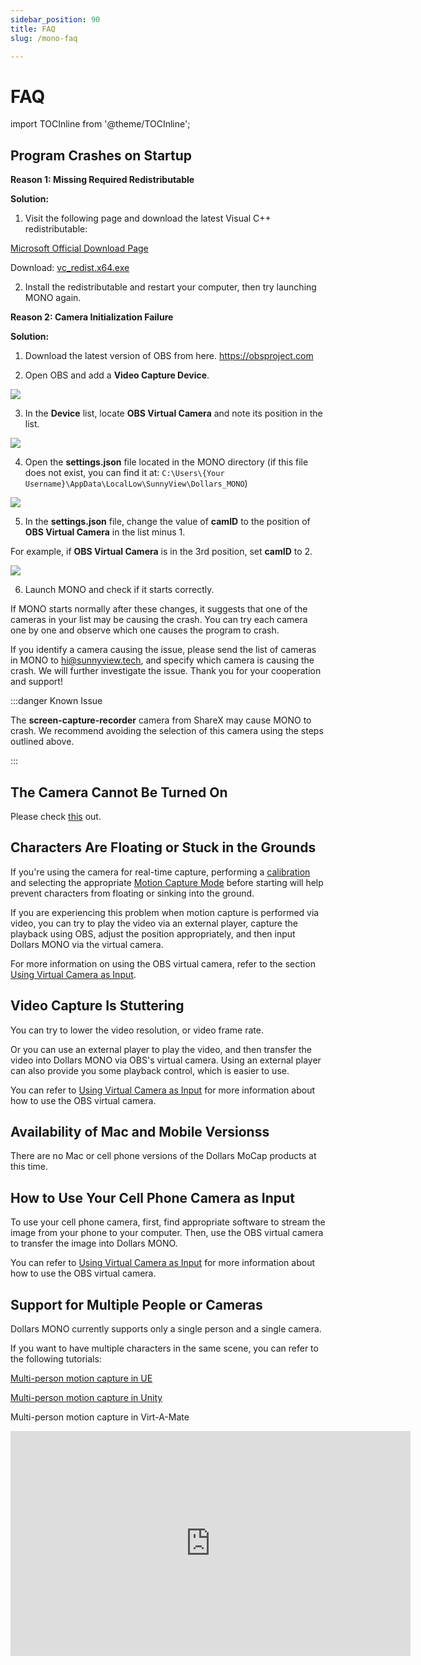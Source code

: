 ```yaml
---
sidebar_position: 90
title: FAQ
slug: /mono-faq

---	
```


# FAQ

import TOCInline from '@theme/TOCInline';

<TOCInline toc={toc} />

## Program Crashes on Startup

**Reason 1: Missing Required Redistributable**

**Solution:**

1. Visit the following page and download the latest Visual C++ redistributable:

[Microsoft Official Download Page](https://learn.microsoft.com/en-us/cpp/windows/latest-supported-vc-redist?view=msvc-170)

Download: [vc_redist.x64.exe](https://aka.ms/vs/17/release/vc_redist.x64.exe)

2. Install the redistributable and restart your computer, then try launching MONO again.

**Reason 2: Camera Initialization Failure**

**Solution:**
1. Download the latest version of OBS from here. https://obsproject.com

2. Open OBS and add a **Video Capture Device**.

![](../img/2024_12_12_11_25_04-OBS.png)

3. In the **Device** list, locate **OBS Virtual Camera** and note its position in the list.

![](../img/2024_12_12_11_25_30.png)

4. Open the **settings.json** file located in the MONO directory (if this file does not exist, you can find it at: `C:\Users\{Your Username}\AppData\LocalLow\SunnyView\Dollars_MONO`)

![](../img/2024_12_12_11_30_09.png)

5. In the **settings.json** file, change the value of **camID** to the position of **OBS Virtual Camera** in the list minus 1.

For example, if **OBS Virtual Camera** is in the 3rd position, set **camID** to 2.

![](../img/2024_12_12_11_33_49.png)

6. Launch MONO and check if it starts correctly.

If MONO starts normally after these changes, it suggests that one of the cameras in your list may be causing the crash. You can try each camera one by one and observe which one causes the program to crash.

If you identify a camera causing the issue, please send the list of cameras in MONO to hi@sunnyview.tech, and specify which camera is causing the crash. We will further investigate the issue. Thank you for your cooperation and support!

:::danger Known Issue

The **screen-capture-recorder** camera from ShareX may cause MONO to crash. We recommend avoiding the selection of this camera using the steps outlined above.

:::

## The Camera Cannot Be Turned On

Please check [this](/Dollars-MONO/mono-errors#camera-error) out.

## Characters Are Floating or Stuck in the Grounds

If you're using the camera for real-time capture, performing a [calibration](/Dollars-MONO/calibration) and selecting the appropriate [Motion Capture Mode](/Dollars-MONO/mode) before starting will help prevent characters from floating or sinking into the ground.

If you are experiencing this problem when motion capture is performed via video, you can try to play the video via an external player, capture the playback using OBS, adjust the position appropriately, and then input Dollars MONO via the virtual camera.

For more information on using the OBS virtual camera, refer to the section [Using Virtual Camera as Input](/Dollars-MONO/virtualcam).

## Video Capture Is Stuttering

You can try to lower the video resolution, or video frame rate.

Or you can use an external player to play the video, and then transfer the video into Dollars MONO via OBS's virtual camera. Using an external player can also provide you some playback control, which is easier to use.

You can refer to [Using Virtual Camera as Input](/Dollars-MONO/virtualcam) for more information about how to use the OBS virtual camera.

## Availability of Mac and Mobile Versionss

There are no Mac or cell phone versions of the Dollars MoCap products at this time.

## How to Use Your Cell Phone Camera as Input

To use your cell phone camera, first, find appropriate software to stream the image from your phone to your computer. Then, use the OBS virtual camera to transfer the image into Dollars MONO.

You can refer to [Using Virtual Camera as Input](/Dollars-MONO/virtualcam) for more information about how to use the OBS virtual camera.

## Support for Multiple People or Cameras

Dollars MONO currently supports only a single person and a single camera.

If you want to have multiple characters in the same scene, you can refer to the following tutorials:

[Multi-person motion capture in UE](/ue-multiplayer)

[Multi-person motion capture in Unity](/unity-multiplayer)

Multi-person motion capture in Virt-A-Mate

<iframe width="640" height="360" src="https://www.youtube.com/embed/lbtP2zccvSM?si=otn1dgiLiaNkjKi_&amp;start=265" title="YouTube video player" frameborder="0" allow="accelerometer; autoplay; clipboard-write; encrypted-media; gyroscope; picture-in-picture; web-share" allowfullscreen></iframe>

